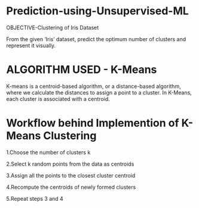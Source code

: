 # Prediction-using-Unsupervised-ML

OBJECTIVE-Clustering of Iris Dataset

From the given ‘Iris’ dataset, predict the optimum number of clusters and represent it visually.

# ALGORITHM USED - K-Means

K-means is a centroid-based algorithm, or a distance-based algorithm, where we calculate the distances to assign a point to a cluster. In K-Means, each cluster is associated with a centroid.

# Workflow behind Implemention of K-Means Clustering

 1.Choose the number of clusters k

 2.Select k random points from the data as centroids

 3.Assign all the points to the closest cluster centroid

 4.Recompute the centroids of newly formed clusters

 5.Repeat steps 3 and 4
